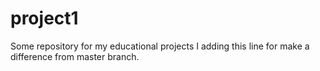 # project1
Some repository for my educational projects
I adding this line for make a difference from master branch.
